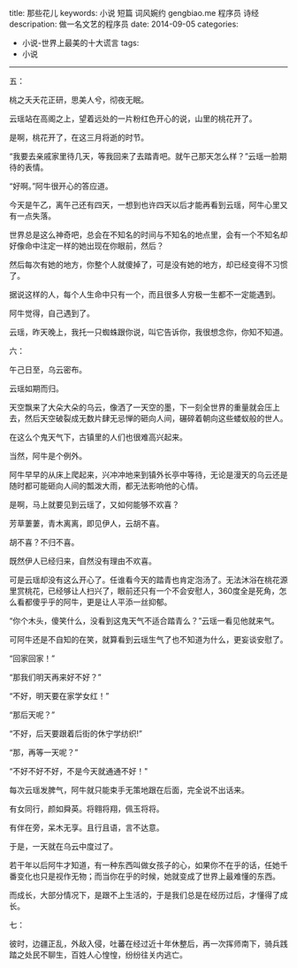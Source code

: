 title: 那些花儿
keywords: 小说 短篇 词风婉约 gengbiao.me 程序员 诗经
descripation: 做一名文艺的程序员
date: 2014-09-05
categories:
- 小说-世界上最美的十大谎言
tags:
- 小说

---


五：

桃之夭夭花正研，思美人兮，彻夜无眠。
        
云瑶站在高阁之上，望着远处的一片粉红色开心的说，山里的桃花开了。
        
是啊，桃花开了，在这三月将逝的时节。
        
“我要去亲戚家里待几天，等我回来了去踏青吧。就午己那天怎么样？”云瑶一脸期待的表情。
        
“好啊。”阿牛很开心的答应道。

今天是午乙，离午己还有四天，一想到也许四天以后才能再看到云瑶，阿牛心里又有一点失落。
        
世界总是这么神奇吧，总会在不知名的时间与不知名的地点里，会有一个不知名却好像命中注定一样的她出现在你眼前，然后？
        
然后每次有她的地方，你整个人就傻掉了，可是没有她的地方，却已经变得不习惯了。
        
据说这样的人，每个人生命中只有一个，而且很多人穷极一生都不一定能遇到。
        
阿牛觉得，自己遇到了。
        
云瑶，昨天晚上，我托一只蜘蛛跟你说，叫它告诉你，我很想念你，你知不知道。 



六：

午己日至，乌云密布。

云瑶如期而归。

天空飘来了大朵大朵的乌云，像洒了一天空的墨，下一刻全世界的重量就会压上去，然后天空破裂成无数片肆无忌惮的砸向人间，碾碎着朝向这些蝼蚁般的世人。

在这么个鬼天气下，古镇里的人们也很难高兴起来。

当然，阿牛是个例外。

阿牛早早的从床上爬起来，兴冲冲地来到镇外长亭中等待，无论是漫天的乌云还是随时都可能砸向人间的瓢泼大雨，都无法影响他的心情。

是啊，马上就要见到云瑶了，又如何能够不欢喜？

芳草萋萋，青木离离，即见伊人，云胡不喜。

胡不喜？不归不喜。

既然伊人已经归来，自然没有理由不欢喜。

可是云瑶却没有这么开心了。任谁看今天的踏青也肯定泡汤了。无法沐浴在桃花源里赏桃花，已经够让人扫兴了，眼前还只有一个不会安慰人，360度全是死角，怎么看都傻乎乎的阿牛，更是让人平添一丝抑郁。

“你个木头，傻笑什么，没看到这鬼天气不适合踏青么？”云瑶一看见他就来气。

可阿牛还是不自知的在笑，就算看到云瑶生气了也不知道为什么，更妄谈安慰了。

“回家回家！”

“那我们明天再来好不好？”

“不好，明天要在家学女红！”

“那后天呢？”

“不好，后天要跟着后街的休宁学纺织!”

“那，再等一天呢？”
 
 “不好不好不好，不是今天就通通不好！"

每次云瑶发脾气，阿牛就只能束手无策地跟在后面，完全说不出话来。

  有女同行，颜如舜英。将翱将翔，佩玉将将。
  
  有伴在旁，呆木无享。且行且语，言不达意。

于是，一天就在乌云中度过了。
  
  若干年以后阿牛才知道，有一种东西叫做女孩子的心，如果你不在乎的话，任她千番变化也只是视作无物；而当你在乎的时候，她就变成了世界上最难懂的东西。
 
 而成长，大部分情况下，是跟不上生活的，于是我们总是在经历过后，才懂得了成长。

七：
  
  彼时，边疆正乱，外敌入侵，吐蕃在经过近十年休整后，再一次挥师南下，骑兵践踏之处民不聊生，百姓人心惶惶，纷纷往关内逃亡。